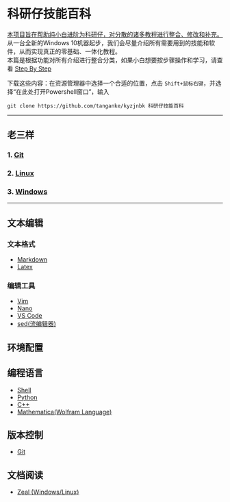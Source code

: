 # 科研仔技能百科

[本项目旨在帮助纯小白进阶为科研仔，对分散的诸多教程进行整合、修改和补充。](motivation.jpg)  
从一台全新的Windows 10机器起步，我们会尽量介绍所有需要用到的技能和软件，从而实现真正的零基础、一体化教程。  
本篇是根据功能对所有介绍进行整合分类，如果小白想要按步骤操作和学习，请查看 [Step By Step](StepByStep.md)

下载这些内容：在资源管理器中选择一个合适的位置，点击 `Shift+鼠标右键`，并选择“在此处打开Powershell窗口”，输入

```shell
git clone https://github.com/tanganke/kyzjnbk 科研仔技能百科
```

----

## **老三样**

### 1. [**Git**](VersionControl/git.md)
### 2. [**Linux**](OS/Linux.md)
### 3. [**Windows**](OS/Windows.md)

----

## 文本编辑

### 文本格式

- [Markdown](TextEdit/Markdown.md)
- [Latex](TextEdit/Latex.md)

### 编辑工具

- [Vim](TextEdit/Vim.md)
- [Nano](TextEdit/Nano.md)
- [VS Code](TextEdit/VSCode.md)
- [sed(流编辑器)](TextEdit/sed.md)

## 环境配置

## 编程语言

- [Shell](Shell/Shell.md)
- [Python](Python/Python.md)
- [C++](Cpp/Cpp.md)
- [Mathematica(Wolfram Language)](Mathematica/README.md)

## 版本控制

- [Git](VersionControl/git.md)

## 文档阅读

- [Zeal (Windows/Linux)](Unsorted/Zeal.md)
